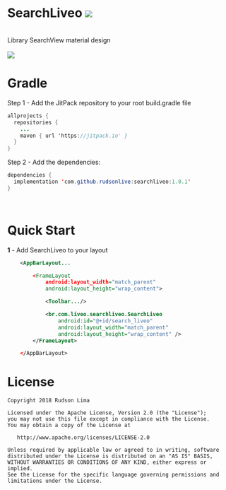 # SearchLiveo [![](https://jitpack.io/v/rudsonlive/searchliveo.svg)](https://jitpack.io/#rudsonlive/searchliveo)
<br>
Library SearchView material design
<br>
<br>
<img src="https://github.com/rudsonlive/SearchView-MaterialDesign/blob/master/Screenshot/SearchLiveo.png">
<br>

# Gradle
Step 1 - Add the JitPack repository to your root build.gradle file
```java
allprojects {
  repositories {
    ...
    maven { url 'https://jitpack.io' }
  }
}
```
Step 2 - Add the dependencies:

```java
dependencies {
  implementation 'com.github.rudsonlive:searchliveo:1.0.1'
}
```
<br>

# Quick Start

<b>1</b> - Add SearchLiveo to your layout
```xml
    <AppBarLayout...

        <FrameLayout
            android:layout_width="match_parent"
            android:layout_height="wrap_content">

            <Toolbar.../>

            <br.com.liveo.searchliveo.SearchLiveo
                android:id="@+id/search_liveo"
                android:layout_width="match_parent"
                android:layout_height="wrap_content" />
        </FrameLayout>

    </AppBarLayout>
```
# License
```
Copyright 2018 Rudson Lima

Licensed under the Apache License, Version 2.0 (the "License");
you may not use this file except in compliance with the License.
You may obtain a copy of the License at

   http://www.apache.org/licenses/LICENSE-2.0

Unless required by applicable law or agreed to in writing, software
distributed under the License is distributed on an "AS IS" BASIS,
WITHOUT WARRANTIES OR CONDITIONS OF ANY KIND, either express or implied.
See the License for the specific language governing permissions and
limitations under the License.
```
